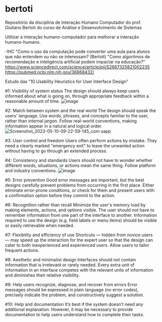 # bertoti
Repositório da disciplina de Interação Humano Computador do prof. Giuliano Bertoti do curso de Análise e Desenvolvimento de Sistemas


Utilizar a interação humano-computador para melhorar a interação humano-humano.

-IHC
"Como o uso da computação pode converter uma aula para alunos que não entendem ou não se interessam? (Bertoti)
"Como algoritmos de recomendação e inteligência artificial podem impactar na educação?"
https://www.sciencedirect.com/science/article/pii/S2667325821002235
https://pubmed.ncbi.nlm.nih.gov/36868432/

Estudo das "10 Usability Heuristics for User Interface Design"

#1: Visibility of system status The design should always keep users informed about what is going on, through appropriate feedback within a reasonable amount of time.
![image](https://github.com/Hugohs98/bertoti/assets/111614142/71a01671-134a-4a5b-b331-a71adcb21ff9)

#2: Match between system and the real world The design should speak the users' language. Use words, phrases, and concepts familiar to the user, rather than internal jargon. Follow real-world conventions, making information appear in a natural and logical order.
![Screenshot_2023-05-10-09-22-59-145_com uapp](https://github.com/Hugohs98/bertoti/assets/111614142/4e2cfca0-17f9-40e3-919d-dd0e9956ea7b)

#3: User control and freedom Users often perform actions by mistake. They need a clearly marked "emergency exit" to leave the unwanted action without having to go through an extended process.


#4: Consistency and standards Users should not have to wonder whether different words, situations, or actions mean the same thing. Follow platform and industry conventions.
![image](https://github.com/Hugohs98/bertoti/assets/111614142/f5d270c3-4762-40b5-817c-f94596f9de46)


#5: Error prevention Good error messages are important, but the best designs carefully prevent problems from occurring in the first place. Either eliminate error-prone conditions, or check for them and present users with a confirmation option before they commit to the action.

#6: Recognition rather than recall Minimize the user's memory load by making elements, actions, and options visible. The user should not have to remember information from one part of the interface to another. Information required to use the design (e.g. field labels or menu items) should be visible or easily retrievable when needed.

#7: Flexibility and efficiency of use Shortcuts — hidden from novice users — may speed up the interaction for the expert user so that the design can cater to both inexperienced and experienced users. Allow users to tailor frequent actions.

#8: Aesthetic and minimalist design Interfaces should not contain information that is irrelevant or rarely needed. Every extra unit of information in an interface competes with the relevant units of information and diminishes their relative visibility.

#9: Help users recognize, diagnose, and recover from errors Error messages should be expressed in plain language (no error codes), precisely indicate the problem, and constructively suggest a solution.

#10: Help and documentation It’s best if the system doesn’t need any additional explanation. However, it may be necessary to provide documentation to help users understand how to complete their tasks.
